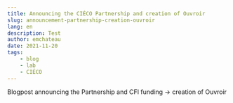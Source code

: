 ```yaml
---
title: Announcing the CIÉCO Partnership and creation of Ouvroir
slug: announcement-partnership-creation-ouvroir
lang: en
description: Test
author: emchateau
date: 2021-11-20
tags: 
    - blog
    - lab
    - CIÉCO
---
```

Blogpost announcing the Partnership and CFI funding → creation of Ouvroir



